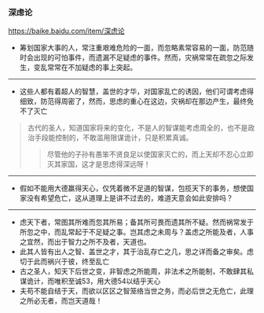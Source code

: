 ### 深虑论
https://baike.baidu.com/item/深虑论
- 筹划国家大事的人，常注重艰难危险的一面，而忽略素常容易的一面，防范随时会出现的可怕事件，而遗漏不足疑虑的事件。然而，灾祸常常在疏忽之际发生，变乱常常在不加疑虑的事上突起。
---
- 这些人都有着超人的智慧，盖世的才华，对国家乱亡的诱因，他们可谓考虑得细致，防范得周密了，然而，思虑的重心在这边，灾祸却在那边产生，最终免不了灭亡
>古代的圣人，知道国家将来的变化，不是人的智谋能考虑周全的，也不是政治手段能控制的，不敢滥用限谋诡计，只是积累真诚。
>>尽管他的子孙有愚笨不贤良足以使国家灭亡的，而上天却不忍心立即灭其家国，这才是思虑得深远呀！
---
- 假如不能用大德赢得天心，仅凭着微不足道的智谋，包揽天下的事务，想使国家没有希望危亡，这从道理上是讲不过去的，难道天意会如此安排吗？
---
- 虑天下者，常图其所难而忽其所易；备其所可畏而遗其所不疑。然而祸常发于所忽之中，而乱常起于不足疑之事。岂其虑之未周与？盖虑之所能及者，人事之宜然，而出于智力之所不及者，天道也。
- 此其人皆有出人之智、盖世之才，其于治乱存亡之几，思之详而备之审矣。虑切于此而祸兴于彼，终至乱亡
- 古之圣人，知天下后世之变，非智虑之所能周，非法术之所能制，不敢肆其私谋诡计，而唯积至诚53，用大德54以结乎天心
- 夫苟不能自结于天，而欲以区区之智笼络当世之务，而必后世之无危亡，此理之所必无者，而岂天道哉！